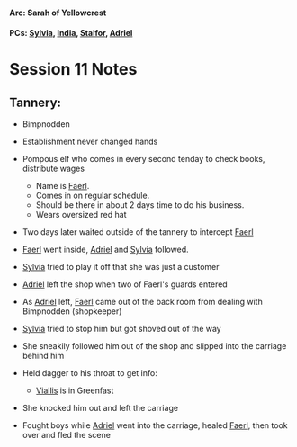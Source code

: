 #### Arc: Sarah of Yellowcrest
#### PCs: [Sylvia](PCs/Past/Sylvia.md), [India](PCs/Current/India.md), [Stalfor](PCs/Current/Stalfor.md), [Adriel](Adriel.md)

# Session 11 Notes

## Tannery:
- Bimpnodden
- Establishment never changed hands
- Pompous elf who comes in every second tenday to check books, distribute wages
	- Name is [Faerl](NPCs/Deceased/Faerl.md).
	- Comes in on regular schedule.
	- Should be there in about 2 days time to do his business.
	- Wears oversized red hat

- Two days later waited outside of the tannery to intercept [Faerl](NPCs/Deceased/Faerl.md)
- [Faerl](NPCs/Deceased/Faerl.md) went inside, [Adriel](Adriel.md) and [Sylvia](PCs/Past/Sylvia.md) followed.
- [Sylvia](PCs/Past/Sylvia.md) tried to play it off that she was just a customer
- [Adriel](Adriel.md) left the shop when two of Faerl's guards entered
- As [Adriel](Adriel.md) left, [Faerl](NPCs/Deceased/Faerl.md) came out of the back room from dealing with Bimpnodden (shopkeeper)
- [Sylvia](PCs/Past/Sylvia.md) tried to stop him but got shoved out of the way
- She sneakily followed him out of the shop and slipped into the carriage behind him
- Held dagger to his throat to get info:
	- [Viallis](NPCs/Deceased/Viallis.md) is in Greenfast
- She knocked him out and left the carriage
- Fought boys while [Adriel](Adriel.md) went into the carriage, healed [Faerl](NPCs/Deceased/Faerl.md), then took over and fled the scene